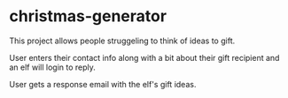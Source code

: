 # christmas-generator

This project allows people struggeling to think of ideas to gift.

User enters their contact info along with a bit about their gift recipient and an elf will login to reply.

User gets a response email with the elf's gift ideas.


